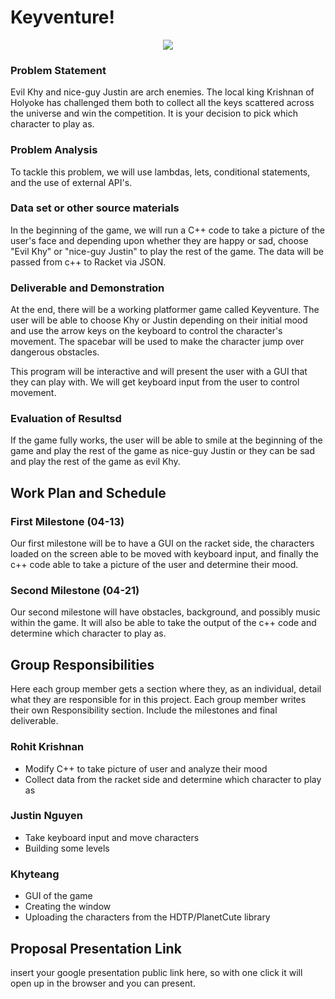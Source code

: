 # Keyventure!

<p align="center">
	<img src="http://docs.racket-lang.org/teachpack/pict.png"/>
</p>

### Problem Statement
Evil Khy and nice-guy Justin are arch enemies. The local king Krishnan of Holyoke has challenged them both to collect all the keys scattered across the universe and win the competition. It is your decision to pick which character to play as.

### Problem Analysis
To tackle this problem, we will use lambdas, lets, conditional statements, and the use of external API's. 

### Data set or other source materials
In the beginning of the game, we will run a C++ code to take a picture of the user's face and depending upon whether they are happy or sad, choose "Evil Khy" or "nice-guy Justin" to play the rest of the game. The data will be passed from c++ to Racket via JSON. 

### Deliverable and Demonstration
At the end, there will be a working platformer game called Keyventure. The user will be able to choose Khy or Justin depending on their initial mood and use the arrow keys on the keyboard to control the character's movement. The spacebar will be used to make the character jump over dangerous obstacles. 

This program will be interactive and will present the user with a GUI that they can play with. We will get keyboard input from the user to control movement.

### Evaluation of Resultsd
If the game fully works, the user will be able to smile at the beginning of the game and play the rest of the game as nice-guy Justin or they can be sad and play the rest of the game as evil Khy. 

## Work Plan and Schedule

### First Milestone (04-13)
Our first milestone will be to have a GUI on the racket side, the characters loaded on the screen able to be moved with keyboard input, and finally the c++ code able to take a picture of the user and determine their mood.

### Second Milestone (04-21)
Our second milestone will have obstacles, background, and possibly music within the game. It will also be able to take the output of the c++ code and determine which character to play as.

## Group Responsibilities
Here each group member gets a section where they, as an individual, detail what they are responsible for in this project. Each group member writes their own Responsibility section. Include the milestones and final deliverable.

### Rohit Krishnan
- Modify C++ to take picture of user and analyze their mood
- Collect data from the racket side and determine which character to play as

### Justin Nguyen
- Take keyboard input and move characters
- Building some levels

### Khyteang  
- GUI of the game
- Creating the window
- Uploading the characters from the HDTP/PlanetCute library

## Proposal Presentation Link
insert your google presentation public link here, so with one click it will open up in the browser and you can present.

<!-- Links -->
[piazza]: https://piazza.com/class/i55is8xqqwhmr?cid=453
[markdown]: https://help.github.com/articles/markdown-basics/
